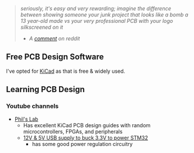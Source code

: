 >*seriously, it's easy and very rewarding; imagine the difference between showing someone your junk project that looks like a bomb a 13 year-old made vs your very professional PCB with your logo silkscreened on it*
>	- *A [comment](https://www.reddit.com/r/esp32/comments/1012kr8/lipo_charging_module_that_let_you_use_the_device/#thing_t1_j2lt2ot) on reddit*

## Free PCB Design Software
I've opted for [KiCad](https://www.kicad.org/) as that is free & widely used.

## Learning PCB Design
### Youtube channels
- [Phil's Lab](https://www.youtube.com/@PhilsLab/featured)
	- Has excellent KiCad PCB design guides with random microcontrollers, FPGAs, and peripherals
	- [12V & 5V USB supply to buck 3.3V to power STM32](https://www.youtube.com/watch?v=C7-8nUU6e3E&list=PLXSyc11qLa1b9VA7nw8-DiLRXVhZ2iUN2)
		- has some good power regulation circuitry